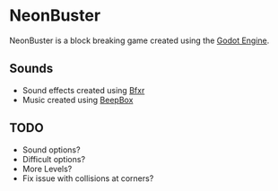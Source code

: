 # NeonBuster

NeonBuster is a block breaking game created using the [Godot Engine](https://godotengine.org/).

## Sounds

* Sound effects created using [Bfxr](https://www.bfxr.net/)
* Music created using [BeepBox](https://www.beepbox.co)

## TODO

* Sound options?
* Difficult options?
* More Levels?
* Fix issue with collisions at corners?
